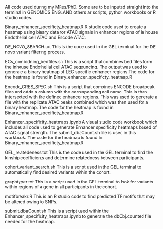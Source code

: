 All code used during my MRes/PhD. Some are to be inputed straight into the terminal in GENOMICS ENGLAND others ar scripts, python workbooks or R studio codes. 

Binary_enhancer_specificty_heatmap.R
  R studio code used to create a heatmap using binary data for ATAC signals in enhancer regions of in house Endothelial cell ATAC and Encode ATAC. 


DE_NOVO_SEARCH.txt
    This is the code used in the GEL terminal for the DE novo variant filtering process. 

ECs_combidning_bedfiles.sh
    This is a script that combines bed files form the inhouse Endothelial cell ATAC seqeuncing. The output was used to generate a binary heatmap of LEC specific enhancer regions.The 
    code for the heatmap is found in Binary_enhancer_specificty_heatmap.R

    
Encode_CRES_SPEC.sh
    This is a script that combines ENCODE broadpeak files and adds a column with the corresponding cell name. This is then intersected with the defined enhancer regions. This was used 
    to generate a file with the replicate ATAC peaks combined which was then used for a binary heatmap. The code for the heatmap is found in Binary_enhancer_specificty_heatmap.R


Enhancer_specificity_heatmaps.ipynb
    A visual studio code workbook which includes all  code used to generate Enhancer specificity heatmaps based of ATAC signal strength. The submit_dbaCount.sh file is used in this     
    workbook. The code for the heatmap is found in Binary_enhancer_specificty_heatmap.R

GEL_relatedeness.txt
    This is the code used in the GEL terminal to find the kinship coefficients and determine relatedness between participants. 

cohort_variant_search.sh
    This is a script used in the GEL terminal to automatically find desired variants within the cohort.

graphtyper.txt
    This is a script used in the GEL terminal to look for variants within regions of a gene in all participants in the cohort. 

motifbreakr.R
    This is an R studio code to find predicted TF motifs that may be altered owing to SNPs. 

submit_dbaCount.sh
    This is a script used within the Enhancer_specificity_heatmaps.ipynb to generate the dbObj.counted file needed for the heatmap.



